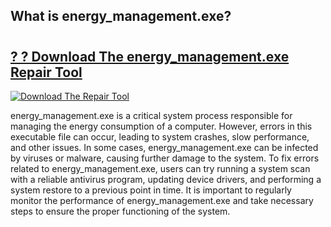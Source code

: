 ## What is energy_management.exe? 

# <h2><a href="https://exedetect.com/download.php?energy_management.exe">? ? Download The energy_management.exe Repair Tool</a></h2>

[![Download The Repair Tool](https://exedetect.com/download-button.jpg)](https://exedetect.com/download.php?energy_management.exe)

energy_management.exe is a critical system process responsible for managing the energy consumption of a computer. However, errors in this executable file can occur, leading to system crashes, slow performance, and other issues. In some cases, energy_management.exe can be infected by viruses or malware, causing further damage to the system. To fix errors related to energy_management.exe, users can try running a system scan with a reliable antivirus program, updating device drivers, and performing a system restore to a previous point in time. It is important to regularly monitor the performance of energy_management.exe and take necessary steps to ensure the proper functioning of the system.